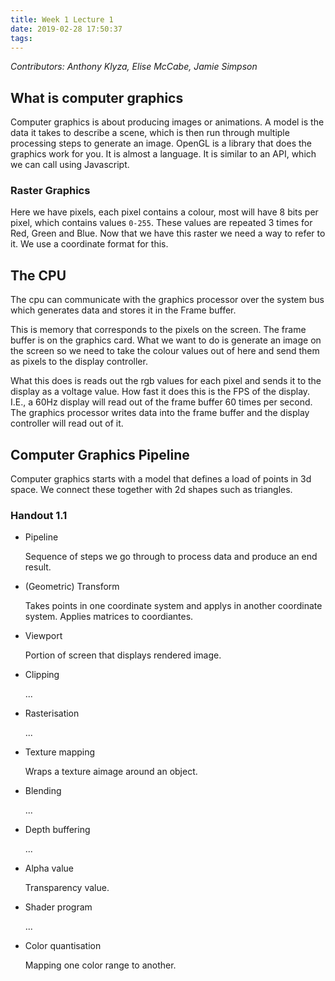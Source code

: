 ```yaml
---
title: Week 1 Lecture 1
date: 2019-02-28 17:50:37
tags:
---
```


*Contributors: Anthony Klyza, Elise McCabe, Jamie Simpson*

## What is computer graphics
Computer graphics is about producing images or animations.
A model is the data it takes to describe a scene, which is then run through multiple processing steps to generate an image.
OpenGL is a library that does the graphics work for you. It is almost a language.
It is similar to an API, which we can call using Javascript.
### Raster Graphics
Here we have pixels, each pixel contains a colour, most will have 8 bits per pixel, which contains values `0-255`. These values are repeated 3 times for Red, Green
and Blue.
Now that we have this raster we need a way to refer to it. We use a coordinate
format for this.

## The CPU
The cpu can communicate with the graphics processor over the system bus which
generates data and stores it in the Frame buffer.

This is memory that corresponds
to the pixels on the screen. The frame buffer is on the graphics card. What we want
to do is generate an image on the screen so we need to take the colour values out
of here and send them as pixels to the display controller.

What this does is reads
out the rgb values for each pixel and sends it to the display as a voltage value. How
fast it does this is the FPS of the display. I.E., a 60Hz display will read out of the frame
buffer 60 times per second. The graphics processor writes data into the frame buffer and the display controller will read out of it.

## Computer Graphics Pipeline

Computer graphics starts with a model that defines a load of points in 3d
space.
We connect these together with 2d shapes such as triangles.

### Handout 1.1

* Pipeline

    Sequence of steps we go through to process data and produce an end result.

* (Geometric) Transform

    Takes points in one coordinate system and applys in another coordinate system. Applies matrices to coordiantes.

* Viewport

    Portion of screen that displays rendered image.

* Clipping

    ...

* Rasterisation

    ...

* Texture mapping

    Wraps a texture aimage around an object.

* Blending

    ...

* Depth buffering

    ...

* Alpha value

    Transparency value.

* Shader program

    ...

* Color quantisation

    Mapping one color range to another.
